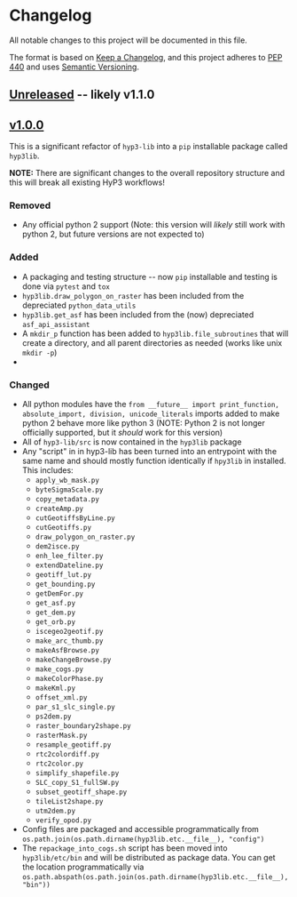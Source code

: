 # Changelog

All notable changes to this project will be documented in this file.

The format is based on [Keep a Changelog](https://keepachangelog.com/en/1.0.0/),
and this project adheres to [PEP 440](https://www.python.org/dev/peps/pep-0440/) 
and uses [Semantic Versioning](https://semver.org/spec/v2.0.0.html).

## [Unreleased](https://scm.asf.alaska.edu/hyp3/hyp3-lib/compare/v1.0.0...develop) -- likely v1.1.0


## [v1.0.0](https://scm.asf.alaska.edu/hyp3/hyp3-lib/compare/v0.8.1...v1.0.0)

This is a significant refactor of `hyp3-lib` into a `pip` installable package called `hyp3lib`.

**NOTE:** There are significant changes to the overall repository structure and this will break all 
existing HyP3 workflows!
 
### Removed
 * Any official python 2 support (Note: this version will *likely* still work with python 2, but future versions are
  not expected to)

### Added
* A packaging and testing structure -- now `pip` installable and testing is done via `pytest` and `tox` 
* `hyp3lib.draw_polygon_on_raster` has been included from the depreciated `python_data_utils`
* `hyp3lib.get_asf` has been included from the (now) depreciated `asf_api_assistant`
* A `mkdir_p` function has been added to `hyp3lib.file_subroutines` that will create a directory, and all parent
  directories as needed (works like unix `mkdir -p`)
* 

### Changed
*  All python modules have the `from __future__ import print_function, absolute_import, division, unicode_literals` 
 imports added to make python 2 behave more like python 3 (NOTE: Python 2 is not longer officially supported, but it
  *should* work for this version)
* All of `hyp3-lib/src` is now contained in the `hyp3lib` package
* Any "script" in in hyp3-lib has been turned into an entrypoint with the same name and should mostly function
 identically if `hpy3lib` in installed. This includes:
  * `apply_wb_mask.py`
  * `byteSigmaScale.py`
  * `copy_metadata.py`
  * `createAmp.py`
  * `cutGeotiffsByLine.py`
  * `cutGeotiffs.py`
  * `draw_polygon_on_raster.py`
  * `dem2isce.py`
  * `enh_lee_filter.py`
  * `extendDateline.py`
  * `geotiff_lut.py`
  * `get_bounding.py`
  * `getDemFor.py`
  * `get_asf.py`
  * `get_dem.py`
  * `get_orb.py`
  * `iscegeo2geotif.py`
  * `make_arc_thumb.py`
  * `makeAsfBrowse.py`
  * `makeChangeBrowse.py`
  * `make_cogs.py`
  * `makeColorPhase.py`
  * `makeKml.py`
  * `offset_xml.py`
  * `par_s1_slc_single.py`
  * `ps2dem.py`
  * `raster_boundary2shape.py`
  * `rasterMask.py`
  * `resample_geotiff.py`
  * `rtc2colordiff.py`
  * `rtc2color.py`
  * `simplify_shapefile.py`
  * `SLC_copy_S1_fullSW.py`
  * `subset_geotiff_shape.py`
  * `tileList2shape.py`
  * `utm2dem.py`
  * `verify_opod.py`
* Config files are packaged and accessible programmatically from 
  `os.path.join(os.path.dirname(hyp3lib.etc.__file__), "config")`
* The `repackage_into_cogs.sh` script has been moved into `hyp3lib/etc/bin` 
 and will be distributed as package data. You can get the location
 programmatically via `os.path.abspath(os.path.join(os.path.dirname(hyp3lib.etc.__file__), "bin"))` 
